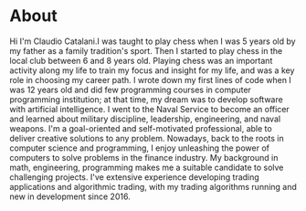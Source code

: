 # About

Hi I'm Claudio Catalani.I was taught to play chess when I was 5 years old by my father as a family tradition's sport. Then I started to play chess in the local club between 6 and 8 years old. Playing chess was an important activity along my life to train my focus and insight for my life, and was a key role in choosing my career path. I wrote down my first lines of code when I was 12 years old and did few programming courses in computer programming institution; at that time, my dream was to develop software with artificial intelligence. 
I went to the Naval Service to become an officer and learned about military discipline, leadership, engineering, and naval weapons. I'm a goal-oriented and self-motivated professional, able to deliver creative solutions to any problem. Nowadays, back to the roots in computer science and programming, I enjoy unleashing the power of computers to solve problems in the finance industry.
My background in math, engineering, programming makes me a suitable candidate to solve challenging projects. I've extensive experience developing trading applications and algorithmic trading, with my trading algorithms running and new in development since 2016.

<!-- 
### Chess
I was taught to play chess when I was 5 years old by my father as a family tradition's sport. Then I started to play chess in the local club between 6 and 8 years old. Playing chess was an important activity along my life to train my focus and insight for my life, and was a key role in choosing my career path ( Military, Computer Science, Machine Learning).

### Coding
I attended to 2 yearly programming courses using FoxPro language. In this course I've been introduced to basic programming concepts as :
 - Sequential execution
 - Conditional execution
 - Iterative execution
 - Data Structures
 - Object Oriented Programming 
As part of the course, I developed a data base program. The course was complemented with long hours of coding at home. Period : Jan 2000 to Dec 2001.

### Trading



- chess
- coding
- navy background
- trading
- back to the roots

 -->
